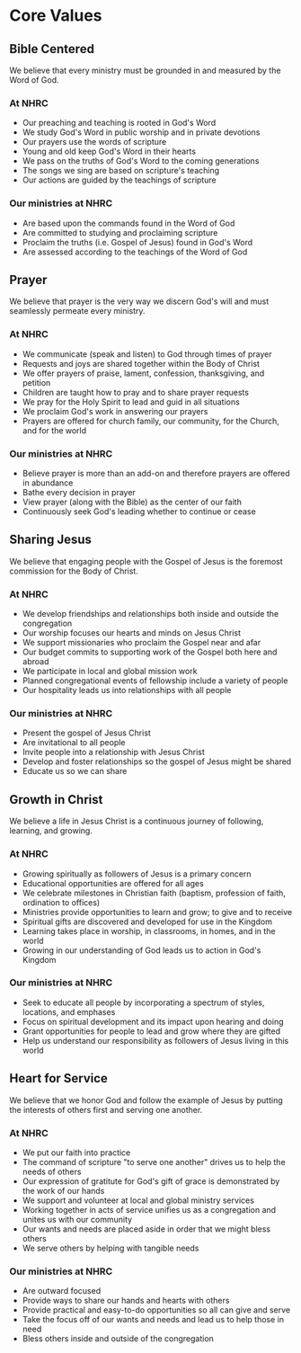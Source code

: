 # Core Values

## Bible Centered

We believe that every ministry must be grounded in and measured by the Word of God.

### At NHRC

* Our preaching and teaching is rooted in God's Word
* We study God's Word in public worship and in private devotions
* Our prayers use the words of scripture
* Young and old keep God's Word in their hearts
* We pass on the truths of God's Word to the coming generations
* The songs we sing are based on scripture's teaching
* Our actions are guided by the teachings of scripture

### Our ministries at NHRC

* Are based upon the commands found in the Word of God
* Are committed to studying and proclaiming scripture
* Proclaim the truths (i.e. Gospel of Jesus) found in God's Word
* Are assessed according to the teachings of the Word of God

## Prayer

We believe that prayer is the very way we discern God's will and must seamlessly permeate every ministry.

### At NHRC

* We communicate (speak and listen) to God through times of prayer
* Requests and joys are shared together within the Body of Christ
* We offer prayers of praise, lament, confession, thanksgiving, and petition
* Children are taught how to pray and to share prayer requests
* We pray for the Holy Spirit to lead and guid in all situations
* We proclaim God's work in answering our prayers
* Prayers are offered for church family, our community, for the Church, and for the world

### Our ministries at NHRC

* Believe prayer is more than an add-on and therefore prayers are offered in abundance
* Bathe every decision in prayer
* View prayer (along with the Bible) as the center of our faith
* Continuously seek God's leading whether to continue or cease

## Sharing Jesus

We believe that engaging people with the Gospel of Jesus is the foremost commission for the Body of Christ.

### At NHRC

* We develop friendships and relationships both inside and outside the congregation
* Our worship focuses our hearts and minds on Jesus Christ
* We support missionaries who proclaim the Gospel near and afar
* Our budget commits to supporting work of the Gospel both here and abroad
* We participate in local and global mission work
* Planned congregational events of fellowship include a variety of people
* Our hospitality leads us into relationships with all people

### Our ministries at NHRC

* Present the gospel of Jesus Christ
* Are invitational to all people
* Invite people into a relationship with Jesus Christ
* Develop and foster relationships so the gospel of Jesus might be shared
* Educate us so we can share

## Growth in Christ

We believe a life in Jesus Christ is a continuous journey of following, learning, and growing.

### At NHRC

* Growing spiritually as followers of Jesus is a primary concern
* Educational opportunities are offered for all ages
* We celebrate milestones in Christian faith (baptism, profession of faith, ordination to offices)
* Ministries provide opportunities to learn and grow; to give and to receive
* Spiritual gifts are discovered and developed for use in the Kingdom
* Learning takes place in worship, in classrooms, in homes, and in the world
* Growing in our understanding of God leads us to action in God's Kingdom

### Our ministries at NHRC

* Seek to educate all people by incorporating a spectrum of styles, locations, and emphases
* Focus on spiritual development and its impact upon hearing and doing
* Grant opportunities for people to lead and grow where they are gifted
* Help us understand our responsibility as followers of Jesus living in this world

## Heart for Service

We believe that we honor God and follow the example of Jesus by putting the interests of others first and serving one another.

### At NHRC

* We put our faith into practice
* The command of scripture "to serve one another" drives us to help the needs of others
* Our expression of gratitute for God's gift of grace is demonstrated by the work of our hands
* We support and volunteer at local and global ministry services
* Working together in acts of service unifies us as a congregation and unites us with our community
* Our wants and needs are placed aside in order that we might bless others
* We serve others by helping with tangible needs

### Our ministries at NHRC

* Are outward focused
* Provide ways to share our hands and hearts with others
* Provide practical and easy-to-do opportunities so all can give and serve
* Take the focus off of our wants and needs and lead us to help those in need
* Bless others inside and outside of the congregation

